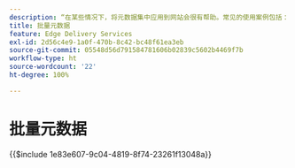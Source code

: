 ```yaml
---
description: “在某些情况下，将元数据集中应用到网站会很有帮助。常见的使用案例包括：”
title: 批量元数据
feature: Edge Delivery Services
exl-id: 2d56c4e9-1a0f-470b-8c42-bc48f61ea3eb
source-git-commit: 05548d56d791584781606b02839c5602b4469f7b
workflow-type: ht
source-wordcount: '22'
ht-degree: 100%

---
```


# 批量元数据

{{$include 1e83e607-9c04-4819-8f74-23261f13048a}}
